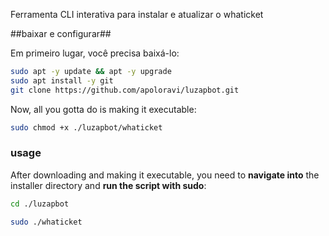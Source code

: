 Ferramenta CLI interativa para instalar e atualizar o whaticket

##baixar e configurar##

Em primeiro lugar, você precisa baixá-lo:


```bash
sudo apt -y update && apt -y upgrade
sudo apt install -y git
git clone https://github.com/apoloravi/luzapbot.git
```

Now, all you gotta do is making it executable:

```bash
sudo chmod +x ./luzapbot/whaticket
```

### usage

After downloading and making it executable, you need to **navigate into** the installer directory and **run the script with sudo**:

```bash
cd ./luzapbot
```

```bash
sudo ./whaticket
```
